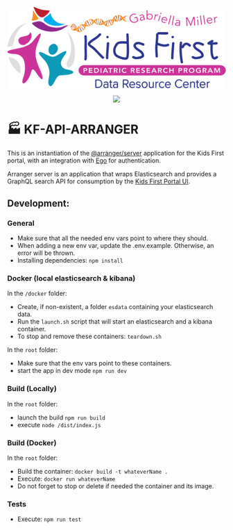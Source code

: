 <p align="center">
  <img src="docs/kids_first_logo.svg" alt="Kids First repository logo" width="660px" />
</p>
<p align="center">
  <a href="https://github.com/kids-first/kf-template-repo/blob/master/LICENSE"><img src="https://img.shields.io/github/license/kids-first/kf-template-repo.svg?style=for-the-badge"></a>
</p>

# :factory: KF-API-ARRANGER
This is an instantiation of the [@arranger/server](https://github.com/overture-stack/arranger/tree/develop/modules/server) application for the Kids First portal, with an integration with [Ego](https://github.com/overture-stack/ego) for authentication.

Arranger server is an application that wraps Elasticsearch and provides a GraphQL search API for consumption by the [Kids First Portal UI](https://github.com/kids-first/kf-portal-ui).

## Development:

### General
* Make sure that all the needed env vars point to where they should.
* When adding a new env var, update the .env.example. Otherwise, an error will be thrown.
* Installing dependencies: `npm install`

### Docker (local elasticsearch & kibana)
In the `/docker` folder:
* Create, if non-existent, a folder `esdata` containing your elasticsearch data.
* Run the `launch.sh` script that will start an elasticsearch and a kibana container.
* To stop and remove these containers: `teardown.sh`
  
In the `root` folder:  
* Make sure that the env vars point to these containers.
* start the app in dev mode `npm run dev`

### Build (Locally) 
In the `root` folder:
* launch the build `npm run build`
* execute `node /dist/index.js`

### Build (Docker)
In the `root` folder:
* Build the container: `docker build -t whateverName .`
* Execute: `docker run whateverName`
* Do not forget to stop or delete if needed the container and its image.
### Tests
* Execute: `npm run test`
